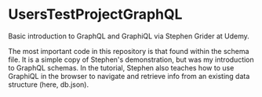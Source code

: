 # UsersTestProjectGraphQL
Basic introduction to GraphQL and GraphiQL via Stephen Grider at Udemy.

The most important code in this repository is that found within the schema file. It is a simple copy of Stephen's demonstration, but was my introduction to GraphQL schemas. In the tutorial, Stephen also teaches how to use GraphiQL in the browser to navigate and retrieve info from an existing data structure (here, db.json).
